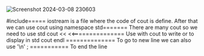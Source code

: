 ![Screenshot 2024-03-08 230603](https://github.com/Nikita-15-ab/DSA/assets/126350305/f0563608-c247-4df0-9d10-57ef578f08dc)


#include<iostream>===== iostream is a file where the code of cout is define. After that we can use cout
using namespace std======= There are many cout so we need to use std cout
<<  <<=============== Use with cout to write or to display in std cout
endl ============== To go to new line we can also use '\n'
; =========== To end the line

